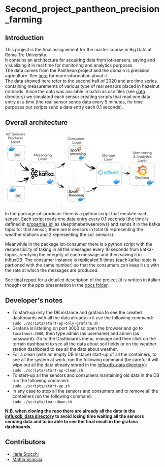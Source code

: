 # Second_project_pantheon_precision_farming

## Introduction
This project is the final assignement for the master course in Big Data at Roma Tre University.<br/>
It contains an architecture for acquiring data from iot-sensors, saving and visualizing it in real time for monitoring and analytics purposes.<br/>
The data comes from the Pantheon project and the domain is precision agriculture. See [here](http://pantheon.inf.uniroma3.it/) for more information about it. <br/>
The data showed here refer to the second half of 2020 and are time series containing measurements of various type of real sensors placed in hazelnut orchards. 
Since the data was available in batch as csv files (see [data](./data) directory) we simulated each sensor creating scripts that read one data entry at a time (the real sensor sends data every 5 minutes, for time purposes our scripts send a data entry each 0.1 seconds).<br/>

## Overall architecture
![Architecture](./docs/architecture.png)

In the package iot-producer there is a python script that emulate each sensor. Each script reads one data entry every 0.1 seconds (the time is defined in [properties.ini](./iot-sensor-producer/properties.ini) as sleeptimebetweenrows) and sends it in the kafka topic for that sensor; there are 8 sensors in total (6 representing the weather stations and 2 representing the soil sensors).

Meanwhile in the package iot-consumer there is a python script with the responsibility of taking in all the messages every 10 seconds from kafka-topics, verifying the integrity of each message and then saving it in influxDB. The consumer instance is replicated 5 times (each kafka-topic is partioned with the same number) so that the consumers can keep it up with the rate at which the messages are produced.

See [final report](./docs/final_report.pdf) for a detailed description of the project (it is written in italian though) or the pptx presentation in the [docs folder](./docs/). 

## Developer's notes
- To start-up only the DB instance and grafana to see the created dashboards with all the data already in it use the following command: 
  <br/>     ``` sudo ./scripts/start-up-only-grafana.sh ```
- Grafana is listening on port 3000 so open the browser and go to ``` localhost:3000 ```, then type admin (as username) and admin (as password). Go to the Dashboards menu, manage and then click on the terrain dashboard to see all the data about soil fields or on the weather station dashboard to see all the data about weather.  
- For a clean (with an empty DB instace) start-up of all the containers, to see all the system at work, run the following command (be careful it will wipe out all the data already stored in the [influxdb_data directory](./disk/influxdb_data/)): 
<br/>       ``` sudo ./scripts/start-up-clean.sh ```
- To start-up all the sensors and consumers mantaining old data in the DB run the following command: 
<br/>       ``` sudo ./scripts/start-up.sh ```
- In any case to stop all the sensors and consumers and to remove all the containers run the following command: 
<br/>       ``` sudo ./scripts/tear-down.sh ```

**N.B. when cloning the repo there are already all the data in the [influxdb_data directory](./disk/influxdb_data/) to avoid losing time waiting all the sensors sending data and to be able to see the final result in the grafana dashboards.** 

## Contributors
- [Ilaria Stocchi](https://github.com/IlariaStocchi/)
- [Mattia Scaccia](https://github.com/MattiaScaccia/)
